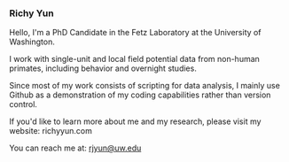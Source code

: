 ### Richy Yun

Hello, I'm a PhD Candidate in the Fetz Laboratory at the University of Washington. 

I work with single-unit and local field potential data from non-human primates, including behavior and overnight studies.

Since most of my work consists of scripting for data analysis, I mainly use Github as a demonstration of my coding capabilities rather than version control.  

If you'd like to learn more about me and my research, please visit my website: richyyun.com

You can reach me at: rjyun@uw.edu

